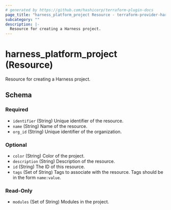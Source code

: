 ```yaml
---
# generated by https://github.com/hashicorp/terraform-plugin-docs
page_title: "harness_platform_project Resource - terraform-provider-harness"
subcategory: ""
description: |-
  Resource for creating a Harness project.
---
```


# harness_platform_project (Resource)

Resource for creating a Harness project.



<!-- schema generated by tfplugindocs -->
## Schema

### Required

- `identifier` (String) Unique identifier of the resource.
- `name` (String) Name of the resource.
- `org_id` (String) Unique identifier of the organization.

### Optional

- `color` (String) Color of the project.
- `description` (String) Description of the resource.
- `id` (String) The ID of this resource.
- `tags` (Set of String) Tags to associate with the resource. Tags should be in the form `name:value`.

### Read-Only

- `modules` (Set of String) Modules in the project.


